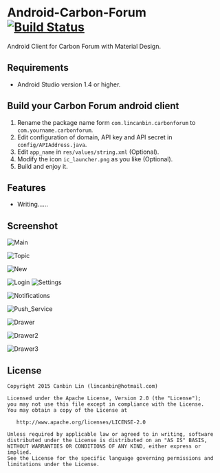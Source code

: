 Android-Carbon-Forum    [![Build Status](https://travis-ci.org/lincanbin/Android-Carbon-Forum.svg)](https://travis-ci.org/lincanbin/Android-Carbon-Forum)
============
Android Client for Carbon Forum with Material Design.


Requirements
------------
* Android Studio version 1.4 or higher.


Build your Carbon Forum android client
------------
1. Rename the package name form ```com.lincanbin.carbonforum``` to ```com.yourname.carbonforum```.
2. Edit configuration of domain, API key and API secret in ```config/APIAddress.java```.
3. Edit ```app_name``` in ```res/values/string.xml``` (Optional).
4. Modify the icon ```ic_launcher.png``` as you like (Optional).
5. Build and enjoy it.


Features
------------
* Writing……


Screenshot
------------

![Main](https://raw.githubusercontent.com/lincanbin/Android-Carbon-Forum/master/screenshot/Screenshot_2015-10-16-00-36-59.png)

![Topic](https://raw.githubusercontent.com/lincanbin/Android-Carbon-Forum/master/screenshot/Screenshot_2015-10-16-00-41-33.png)

![New](https://raw.githubusercontent.com/lincanbin/Android-Carbon-Forum/master/screenshot/Screenshot_2015-11-10-20-38-12.png)

![Login](https://raw.githubusercontent.com/lincanbin/Android-Carbon-Forum/master/screenshot/Screenshot_2015-10-16-00-39-40.png) ![Settings](https://raw.githubusercontent.com/lincanbin/Android-Carbon-Forum/master/screenshot/Screenshot_2015-10-16-00-39-51.png)

![Notifications](https://raw.githubusercontent.com/lincanbin/Android-Carbon-Forum/master/screenshot/Screenshot_2015-11-12-00-35-02.png)

![Push_Service](https://raw.githubusercontent.com/lincanbin/Android-Carbon-Forum/master/screenshot/Screenshot_2015-10-16-00-42-58.png)

![Drawer](https://raw.githubusercontent.com/lincanbin/Android-Carbon-Forum/master/screenshot/Screenshot_2015-10-16-00-37-11.png)

![Drawer2](https://raw.githubusercontent.com/lincanbin/Android-Carbon-Forum/master/screenshot/Screenshot_2015-10-16-00-37-28.png)

![Drawer3](https://raw.githubusercontent.com/lincanbin/Android-Carbon-Forum/master/screenshot/Screenshot_2015-10-16-00-43-26.png)


License
------------
```
Copyright 2015 Canbin Lin (lincanbin@hotmail.com)

Licensed under the Apache License, Version 2.0 (the "License");
you may not use this file except in compliance with the License.
You may obtain a copy of the License at

   http://www.apache.org/licenses/LICENSE-2.0

Unless required by applicable law or agreed to in writing, software
distributed under the License is distributed on an "AS IS" BASIS,
WITHOUT WARRANTIES OR CONDITIONS OF ANY KIND, either express or implied.
See the License for the specific language governing permissions and
limitations under the License.
```